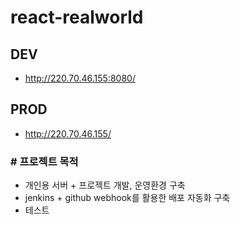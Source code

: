 # react-realworld

## DEV

- http://220.70.46.155:8080/

## PROD

- http://220.70.46.155/

### # 프로젝트 목적

- 개인용 서버 + 프로젝트 개발, 운영환경 구축
- jenkins + github webhook를 활용한 배포 자동화 구축
- 테스트
